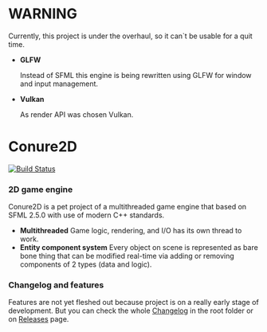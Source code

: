# WARNING
Currently, this project is under the overhaul, so it can`t be usable for a quit time.
- **GLFW**
  
  Instead of SFML this engine is being rewritten using GLFW for window and input management.
- **Vulkan**

  As render API was chosen Vulkan.

# Conure2D
[![Build Status](https://travis-ci.com/Vismar/Conure2D.svg?branch=master)](https://travis-ci.com/Vismar/Conure2D)

### 2D game engine
Conure2D is a pet project of a multithreaded game engine that based on SFML 2.5.0 with use of modern C++ standards.

* **Multithreaded**
  Game logic, rendering, and I/O has its own thread to work.
* **Entity component system**
  Every object on scene is represented as bare bone thing that can be modified real-time via adding or removing components of 2 types (data and logic).

### Changelog and features
Features are not yet fleshed out because project is on a really early stage of development. But you can check the whole [Changelog] in the root folder or on [Releases] page.

[Releases]: https://github.com/Vismar/Conure2D/releases
[Changelog]: https://github.com/Vismar/Conure2D/blob/master/CHANGELOG.md